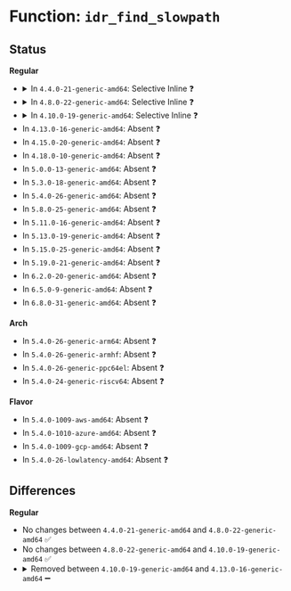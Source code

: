# Function: <code>idr_find_slowpath</code>

## Status
<b>Regular</b>
<ul>
<li>
<details>
<summary>In <code>4.4.0-21-generic-amd64</code>: Selective Inline ❓</summary>

```c
void * idr_find_slowpath(struct idr * idp, int id)
```

```json
{
  "name": "idr_find_slowpath",
  "collision_type": "Unique Global",
  "inline_type": "Selective",
  "funcs": [
    {
      "addr": 18446744071582950992,
      "name": "idr_find_slowpath",
      "external": true,
      "loc": "lib/idr.c:642",
      "file": "lib/idr.c",
      "inline": "not declared, inlined",
      "caller_inline": [],
      "caller_func": [
        "kernel/workqueue.c:get_work_pool",
        "kernel/cgroup.c:css_from_id",
        "kernel/events/core.c:perf_event_alloc",
        "ipc/util.c:sysvipc_find_ipc",
        "ipc/util.c:sysvipc_find_ipc",
        "ipc/util.c:ipc_get_maxid",
        "ipc/util.c:ipc_lock",
        "ipc/util.c:ipc_obtain_object_check",
        "ipc/util.c:ipcget",
        "ipc/namespace.c:free_ipcs",
        "block/bsg.c:bsg_open",
        "drivers/iommu/intel-svm.c:intel_svm_unbind_mm",
        "drivers/iommu/intel-svm.c:prq_event_thread",
        "drivers/scsi/sg.c:sg_proc_seq_show_debug",
        "drivers/scsi/sg.c:sg_proc_seq_show_devstrs",
        "drivers/scsi/sg.c:sg_proc_seq_show_dev",
        "drivers/scsi/sg.c:sg_open",
        "drivers/net/ppp/ppp_generic.c:ppp_ioctl",
        "drivers/net/ppp/ppp_generic.c:ppp_ioctl",
        "drivers/net/ppp/ppp_generic.c:ppp_ioctl",
        "drivers/i2c/i2c-core.c:i2c_get_adapter",
        "drivers/md/dm.c:dm_get_md",
        "net/core/net_namespace.c:get_net_ns_by_id"
      ]
    }
  ],
  "symbols": [
    {
      "addr": 18446744071582950992,
      "name": "idr_find_slowpath",
      "section": ".text",
      "bind": "STB_GLOBAL",
      "size": 111
    }
  ]
}
```
</details>
</li>
<li>
<details>
<summary>In <code>4.8.0-22-generic-amd64</code>: Selective Inline ❓</summary>

```c
void * idr_find_slowpath(struct idr * idp, int id)
```

```json
{
  "name": "idr_find_slowpath",
  "collision_type": "Unique Global",
  "inline_type": "Selective",
  "funcs": [
    {
      "addr": 18446744071583238672,
      "name": "idr_find_slowpath",
      "external": true,
      "loc": "lib/idr.c:642",
      "file": "lib/idr.c",
      "inline": "not declared, inlined",
      "caller_inline": [],
      "caller_func": [
        "kernel/workqueue.c:get_work_pool",
        "kernel/cgroup.c:css_from_id",
        "kernel/events/core.c:perf_event_alloc",
        "mm/memcontrol.c:mem_cgroup_uncharge_swap",
        "mm/memcontrol.c:mem_cgroup_try_charge",
        "ipc/util.c:sysvipc_find_ipc",
        "ipc/util.c:sysvipc_find_ipc",
        "ipc/util.c:ipcget",
        "ipc/util.c:ipc_obtain_object_check",
        "ipc/util.c:ipc_lock",
        "ipc/util.c:ipc_get_maxid",
        "ipc/namespace.c:free_ipcs",
        "block/bsg.c:bsg_open",
        "drivers/char/tpm/tpm-chip.c:tpm_chip_find_get",
        "drivers/iommu/intel-svm.c:prq_event_thread",
        "drivers/iommu/intel-svm.c:intel_svm_unbind_mm",
        "drivers/scsi/sg.c:sg_proc_seq_show_debug",
        "drivers/scsi/sg.c:sg_proc_seq_show_devstrs",
        "drivers/scsi/sg.c:sg_proc_seq_show_dev",
        "drivers/scsi/sg.c:sg_open",
        "drivers/net/ppp/ppp_generic.c:ppp_dev_configure",
        "drivers/net/ppp/ppp_generic.c:ppp_ioctl",
        "drivers/net/ppp/ppp_generic.c:ppp_ioctl",
        "drivers/i2c/i2c-core.c:i2c_get_adapter",
        "drivers/md/dm.c:dm_get_md",
        "net/core/net_namespace.c:get_net_ns_by_id"
      ]
    }
  ],
  "symbols": [
    {
      "addr": 18446744071583238672,
      "name": "idr_find_slowpath",
      "section": ".text",
      "bind": "STB_GLOBAL",
      "size": 111
    }
  ]
}
```
</details>
</li>
<li>
<details>
<summary>In <code>4.10.0-19-generic-amd64</code>: Selective Inline ❓</summary>

```c
void * idr_find_slowpath(struct idr * idp, int id)
```

```json
{
  "name": "idr_find_slowpath",
  "collision_type": "Unique Global",
  "inline_type": "Selective",
  "funcs": [
    {
      "addr": 18446744071583353824,
      "name": "idr_find_slowpath",
      "external": true,
      "loc": "lib/idr.c:642",
      "file": "lib/idr.c",
      "inline": "not declared, inlined",
      "caller_inline": [],
      "caller_func": [
        "kernel/workqueue.c:get_work_pool",
        "kernel/cgroup.c:css_from_id",
        "kernel/events/core.c:perf_event_alloc",
        "mm/memcontrol.c:mem_cgroup_uncharge_swap",
        "mm/memcontrol.c:mem_cgroup_try_charge",
        "ipc/util.c:sysvipc_find_ipc",
        "ipc/util.c:sysvipc_find_ipc",
        "ipc/util.c:ipcget",
        "ipc/util.c:ipc_obtain_object_check",
        "ipc/util.c:ipc_lock",
        "ipc/util.c:ipc_get_maxid",
        "ipc/namespace.c:free_ipcs",
        "block/bsg.c:bsg_open",
        "drivers/char/tpm/tpm-chip.c:tpm_chip_find_get",
        "drivers/iommu/intel-svm.c:prq_event_thread",
        "drivers/iommu/intel-svm.c:intel_svm_unbind_mm",
        "drivers/scsi/sg.c:sg_proc_seq_show_debug",
        "drivers/scsi/sg.c:sg_proc_seq_show_devstrs",
        "drivers/scsi/sg.c:sg_proc_seq_show_dev",
        "drivers/scsi/sg.c:sg_open",
        "drivers/net/ppp/ppp_generic.c:ppp_dev_configure",
        "drivers/net/ppp/ppp_generic.c:ppp_ioctl",
        "drivers/net/ppp/ppp_generic.c:ppp_ioctl",
        "drivers/i2c/i2c-core.c:i2c_get_adapter",
        "drivers/md/dm.c:dm_get_md",
        "net/core/net_namespace.c:get_net_ns_by_id",
        "net/netlink/genetlink.c:ctrl_getfamily",
        "net/netlink/genetlink.c:genl_rcv_msg",
        "net/netlink/genetlink.c:genl_unregister_family"
      ]
    }
  ],
  "symbols": [
    {
      "addr": 18446744071583353824,
      "name": "idr_find_slowpath",
      "section": ".text",
      "bind": "STB_GLOBAL",
      "size": 109
    }
  ]
}
```
</details>
</li>
<li>
In <code>4.13.0-16-generic-amd64</code>: Absent ❓
</li>
<li>
In <code>4.15.0-20-generic-amd64</code>: Absent ❓
</li>
<li>
In <code>4.18.0-10-generic-amd64</code>: Absent ❓
</li>
<li>
In <code>5.0.0-13-generic-amd64</code>: Absent ❓
</li>
<li>
In <code>5.3.0-18-generic-amd64</code>: Absent ❓
</li>
<li>
In <code>5.4.0-26-generic-amd64</code>: Absent ❓
</li>
<li>
In <code>5.8.0-25-generic-amd64</code>: Absent ❓
</li>
<li>
In <code>5.11.0-16-generic-amd64</code>: Absent ❓
</li>
<li>
In <code>5.13.0-19-generic-amd64</code>: Absent ❓
</li>
<li>
In <code>5.15.0-25-generic-amd64</code>: Absent ❓
</li>
<li>
In <code>5.19.0-21-generic-amd64</code>: Absent ❓
</li>
<li>
In <code>6.2.0-20-generic-amd64</code>: Absent ❓
</li>
<li>
In <code>6.5.0-9-generic-amd64</code>: Absent ❓
</li>
<li>
In <code>6.8.0-31-generic-amd64</code>: Absent ❓
</li>
</ul>
<b>Arch</b>
<ul>
<li>
In <code>5.4.0-26-generic-arm64</code>: Absent ❓
</li>
<li>
In <code>5.4.0-26-generic-armhf</code>: Absent ❓
</li>
<li>
In <code>5.4.0-26-generic-ppc64el</code>: Absent ❓
</li>
<li>
In <code>5.4.0-24-generic-riscv64</code>: Absent ❓
</li>
</ul>
<b>Flavor</b>
<ul>
<li>
In <code>5.4.0-1009-aws-amd64</code>: Absent ❓
</li>
<li>
In <code>5.4.0-1010-azure-amd64</code>: Absent ❓
</li>
<li>
In <code>5.4.0-1009-gcp-amd64</code>: Absent ❓
</li>
<li>
In <code>5.4.0-26-lowlatency-amd64</code>: Absent ❓
</li>
</ul>

## Differences
<b>Regular</b>
<ul>
<li>
No changes between <code>4.4.0-21-generic-amd64</code> and <code>4.8.0-22-generic-amd64</code> ✅
</li>
<li>
No changes between <code>4.8.0-22-generic-amd64</code> and <code>4.10.0-19-generic-amd64</code> ✅
</li>
<li>
<details>
<summary>Removed between <code>4.10.0-19-generic-amd64</code> and <code>4.13.0-16-generic-amd64</code> ➖</summary>

```c
void * idr_find_slowpath(struct idr * idp, int id)
```
</details>
</li>
</ul>
